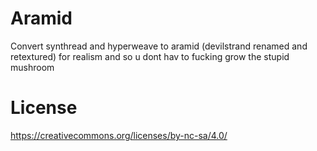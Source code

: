 # Aramid

Convert synthread and hyperweave to aramid (devilstrand renamed and retextured) for realism and so u dont hav to fucking grow the stupid mushroom

# License
https://creativecommons.org/licenses/by-nc-sa/4.0/
